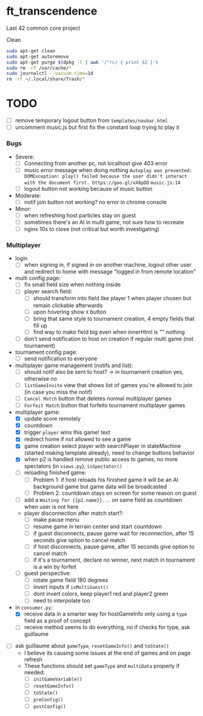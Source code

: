 # ft_transcendence
Last 42 common core project

Clean 
```sh
sudo apt-get clean
sudo apt-get autoremove
sudo apt-get purge $(dpkg -l | awk '/^rc/ { print $2 }')
sudo rm -rf /var/cache/*
sudo journalctl --vacuum-time=1d
rm -rf ~/.local/share/Trash/*
```

# TODO
- [ ] remove temporary logout button from `templates/navbar.html`
- [ ] uncomment music.js but first fix the constant loop trying to play it
### Bugs
- Severe:
    - [ ] Connecting from another pc, not localhost give 403 error
    - [ ] music error message when doing nothing `Autoplay was prevented: DOMException: play() failed because the user didn't interact with the document first. https://goo.gl/xX8pDD` `music.js:14`
    - [ ] logout button not working because of music button
- Moderate:
    - [ ] notif join button not working? no error in chrome console
- Minor:
    - [ ] when refreshing host particles stay on guest
    - [ ] sometimes there's an AI in multi game, not sure how to recreate
    - [ ] nginx 10s to close (not critical but worth investigating)
### Multiplayer
- login
    - [ ] when signing in, if signed in on another machine, logout other user and redirect to home with message "logged in from remote location"
- multi config page:
    - [ ] fix small field size when nothing inside
    - [ ] player search field:
        - [ ] should transform into field like player 1 when player chosen but remain clickable afterwards
        - [ ] upon hovering show `X` button
        - [ ] bring that same style to tournament creation, 4 empty fields that fill up 
        - [ ] find way to make field big even when innerHtml is "" nothing
    - [ ] don't send notification to host on creation if regular multi game (not tournament)
- tournament config page:
    - [ ] send notification to everyone
- multiplayer game management (notifs and list):
    - [ ] should notif also be sent to host? -> in tournament creation yes, otherwise no
    - [ ] `listGameInvite` view that shows list of games you're allowed to join (in case you miss the notif)
    - [ ] `Cancel Match` button that deletes normal multiplayer games
    - [ ] `Forfeit Match` button that forfeits tournament multiplayer games
- multiplayer game:
    - [x] update score remotely
    - [x] countdown
    - [x] trigger `player` wins this game! text
    - [x] redirect home if not allowed to see a game
    - [x] game creation select player with searchPlayer in stateMachine (started making template already), need to change buttons behavior
    - [x] when p2 is handled remove public access to games, no more spectators (in `views.py`), `isSpectator()`
    - [ ] reloading finished game:
        - [ ] Problem 1: if host reloads his finished game it will be an AI background game but game data will be broadcasted
        - [ ] Problem 2: countdown stays on screen for some reason on guest
    - [ ] add a `Waiting for {{p2.name}}...` on same field as countdown when user is not here
    - player disconnection after match start?:
        - [ ] make pause menu
        - [ ] resume game in terrain center and start countdown
        - [ ] if guest disconnects, pause game wait for reconnection, after 15 seconds give option to cancel match
        - [ ] if host disconnects, pause game, after 15 seconds give option to cancel match
        - [ ] if it's a tournament, declare no winner, next match in tournament is a win by forfeit
    - [ ] guest perspective:
        - [ ] rotate game field 180 degrees
        - [ ] invert inputs if `isMultiGuest()`
        - [ ] dont invert colors, keep player1 red and player2 green
        - [ ] need to interpolate too
- in `consumer.py`:
    - [x] receive data in a smarter way for hostGameInfo only using a `type` field as a proof of concept
    - [ ] receive method seems to do everything, no if checks for type, ask guillaume
- [ ] ask guillaume about `gameType`, `resetGameInfo()` and `toState()`
    - I believe its causing some issues at the end of games and on page refresh
    - These functions should set `gameType` and `multiData` properly if needed:
        - [ ] `initGameVariable()`
        - [ ] `resetGameInfo()`
        - [ ] `toState()`
        - [ ] `preConfig()`
        - [ ] `postConfig()`
